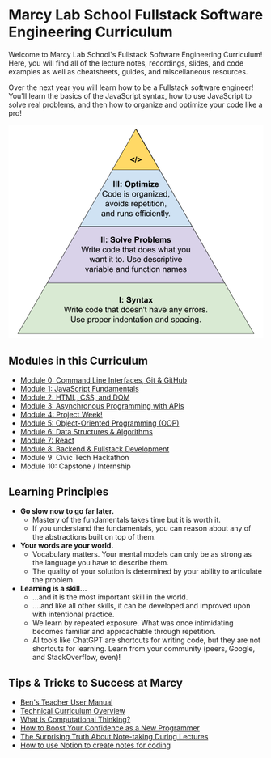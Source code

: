 # Marcy Lab School Fullstack Software Engineering Curriculum

Welcome to Marcy Lab School's Fullstack Software Engineering Curriculum! Here, you will find all of the lecture notes, recordings, slides, and code examples as well as cheatsheets, guides, and miscellaneous resources.

Over the next year you will learn how to be a Fullstack software engineer! You'll learn the basics of the JavaScript syntax, how to use JavaScript to solve real problems, and then how to organize and optimize your code like a pro!

![](../.gitbook/assets/Programming-Hierarchy.png)

## Modules in this Curriculum

- [Module 0: Command Line Interfaces, Git & GitHub](./mod-0-command-line-interfaces-git-and-github)
- [Module 1: JavaScript Fundamentals](./mod-1-javascript-fundamentals)
- [Module 2: HTML, CSS, and DOM](./mod-2-html-css-dom/README.md)
- [Module 3: Asynchronous Programming with APIs](./mod-3-async/README.md)
- [Module 4: Project Week!](./mod-4-project-week/)
- [Module 5: Object-Oriented Programming (OOP)](./mod-5-oop/)
- [Module 6: Data Structures & Algorithms](./mod-6-ds-a/)
- [Module 7: React](./mod-7-react/)
- [Module 8: Backend & Fullstack Development](./mod-8-backend/)
- Module 9: Civic Tech Hackathon
- Module 10: Capstone / Internship

## Learning Principles

- **Go slow now to go far later.**
    - Mastery of the fundamentals takes time but it is worth it.
    - If you understand the fundamentals, you can reason about any of the abstractions built on top of them.
- **Your words are your world.**
    - Vocabulary matters. Your mental models can only be as strong as the language you have to describe them.
    - The quality of your solution is determined by your ability to articulate the problem.
- **Learning is a skill...**
    - …and it is the most important skill in the world.
    - ....and like all other skills, it can be developed and improved upon with intentional practice.
    - We learn by repeated exposure. What was once intimidating becomes familiar and approachable through repetition.
    - AI tools like ChatGPT are shortcuts for writing code, but they are not shortcuts for learning. Learn from your community (peers, Google, and StackOverflow, even)!

## Tips & Tricks to Success at Marcy

- [Ben's Teacher User Manual](https://marcylabschool.notion.site/Ben-s-Teaching-User-Manual-afe86d2a9e314c6e91e8fa44ac3b2fa8)
- [Technical Curriculum Overview](https://docs.google.com/presentation/d/1DVShFW2-5n1rNWSiPx8AjL040WUfNxdoTBvO90uUYqE/edit)
- [What is Computational Thinking?](https://youtu.be/qbnTZCj0ugI)
- [How to Boost Your Confidence as a New Programmer](https://marcylabschool.notion.site/marcylabschool/How-to-Boost-Your-Confidence-as-a-New-Programmer-3e08b5dc231444adb5770228696041ac)
- [The Surprising Truth About Note-taking During Lectures](https://www.youtube.com/watch?v=cRQqH18wJgw&ab_channel=BenjaminKeep%2CPhD%2CJD)
- [How to use Notion to create notes for coding](https://www.youtube.com/watch?v=0h-WSrckaq8&ab_channel=InternetMadeCoder)